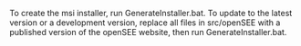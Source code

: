 To create the msi installer, run GenerateInstaller.bat.
To update to the latest version or a development version,
replace all files in src/openSEE with a published version
of the openSEE website, then run GenerateInstaller.bat.